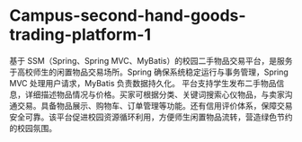 # Campus-second-hand-goods-trading-platform-1
基于 SSM（Spring、Spring MVC、MyBatis）的校园二手物品交易平台，是服务于高校师生的闲置物品交易场所。Spring 确保系统稳定运行与事务管理，Spring MVC 处理用户请求，MyBatis 负责数据持久化。  平台支持学生发布二手物品信息，详细描述物品情况与价格。买家可根据分类、关键词搜索心仪物品，与卖家沟通交易。具备物品展示、购物车、订单管理等功能。还有信用评价体系，保障交易安全可靠。该平台促进校园资源循环利用，方便师生闲置物品流转，营造绿色节约的校园氛围。 
